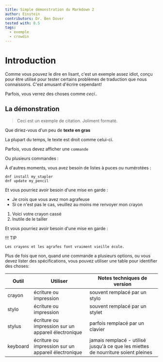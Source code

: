```yaml
---
title: Simple démonstration du Markdown 2
author: Einstein
contributors: Dr. Ben Dover
tested with: 8.5
tags:
  - exemple
  - crowdin
---
```


# Introduction

Comme vous pouvez le dire en lisant, c'est un exemple assez idiot, conçu pour être utilisé pour tester certains problèmes de traduction que nous connaissons. C'est amusant d'écrire cependant!

Parfois, vous verrez des choses comme _ceci_..

## La démonstration

> Ceci est un exemple de citation. Joliment formaté.

Que diriez-vous d'un peu de **texte en gras**

La plupart du temps, le texte est droit comme celui-ci.

Parfois, vous devez afficher une `commande `

Ou plusieurs commandes :

À d'autres moments, vous avez besoin de listes à puces ou numérotées :

```
dnf install my_stapler
dnf update my_pencil
```

Et vous pourriez avoir besoin d'une mise en garde :

- Je crois que vous avez mon agrafeuse
- Si ce n'est pas le cas, veuillez au moins me renvoyer mon crayon

1. Voici votre crayon cassé
2. Inutile de le tailler

Et vous pourriez avoir besoin d'une mise en garde :

!!! TIP

    Les crayons et les agrafes font vraiment vieille école.

Plus de fois que non, quand une commande a plusieurs options, ou vous devez lister des spécifications, vous pouvez utiliser une table pour identifier des choses:

| Outil    | Utiliser                                            | Notes techniques de version                                                       |
| -------- | --------------------------------------------------- | --------------------------------------------------------------------------------- |
| crayon   | écriture ou impression                              | souvent remplacé par un stylo                                                     |
| stylo    | écriture ou impression                              | souvent remplacé par un stylet                                                    |
| stylus   | écriture ou impression sur un appareil électronique | parfois remplacé par un clavier                                                   |
| keyboard | écriture ou impression sur un appareil électronique | jamais remplacé - utilisé jusqu'à ce que les miettes de nourriture soient pleines |
